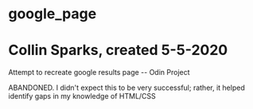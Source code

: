# google_page
# Collin Sparks, created 5-5-2020
Attempt to recreate google results page -- Odin Project

ABANDONED. I didn't expect this to be very successful; rather, it helped identify gaps in my knowledge of HTML/CSS
